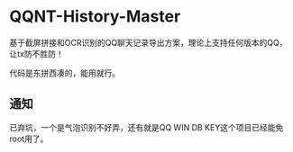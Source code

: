 # QQNT-History-Master
基于截屏拼接和OCR识别的QQ聊天记录导出方案，理论上支持任何版本的QQ，让tx防不胜防！

代码是东拼西凑的，能用就行。

## 通知

已弃坑，一个是气泡识别不好弄，还有就是QQ WIN DB KEY这个项目已经能免root用了。